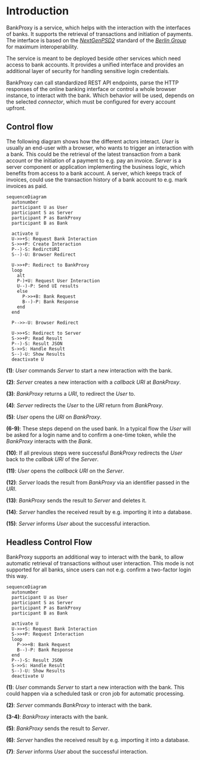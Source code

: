 # Introduction

BankProxy is a service, which helps with the interaction with the interfaces of banks. It supports the retrieval of transactions and initiation of payments. The interface is based on the [_NextGenPSD2_](https://www.berlin-group.org/psd2-access-to-bank-accounts) standard of the [_Berlin Group_](https://www.berlin-group.org/) for maximum interoperability.

The service is meant to be deployed beside other services which need access to bank accounts. It provides a unified interface and provides an additional layer of security for handling sensitive login credentials.

BankProxy can call standardized REST API endpoints, parse the HTTP responses of the online banking interface or control a whole browser instance, to interact with the bank. Which behavior will be used, depends on the selected _connector_, which must be configured for every account upfront.

## Control flow

The following diagram shows how the different actors interact. _User_ is usually an end-user with a browser, who wants to trigger an interaction with a bank. This could be the retrieval of the latest transaction from a bank account or the initiation of a payment to e.g. pay an invoice. _Server_ is a server component or application implementing the business logic, which benefits from access to a bank account. A server, which keeps track of invoices, could use the transaction history of a bank account to e.g. mark invoices as paid.

```mermaid
sequenceDiagram
  autonumber
  participant U as User
  participant S as Server
  participant P as BankProxy
  participant B as Bank

  activate U
  U->>+S: Request Bank Interaction
  S->>+P: Create Interaction
  P--)-S: RedirctURI
  S--)-U: Browser Redirect

  U->>+P: Redirect to BankProxy
  loop
    alt
    P-)+U: Request User Interaction
    U--)-P: Send UI results
    else
      P->>+B: Bank Request
      B--)-P: Bank Response
    end
  end

  P-->>-U: Browser Redirect

  U->>+S: Redirect to Server
  S->>+P: Read Result
  P--)-S: Result JSON
  S->>S: Handle Result
  S--)-U: Show Results
  deactivate U
```

**(1)**: _User_ commands _Server_ to start a new interaction with the bank.

**(2)**: _Server_ creates a new interaction with a _callback URI_ at _BankProxy_.

**(3)**: _BankProxy_ returns a _URI_, to redirect the _User_ to.

**(4)**: _Server_ redirects the _User_ to the _URI_ return from _BankProxy_.

**(5)**: _User_ opens the _URI_ on _BankProxy_.

**(6-9)**: These steps depend on the used bank. In a typical flow the _User_ will be asked for a login name and to confirm a one-time token, while the _BankProxy_ interacts with the _Bank_.

**(10)**: If all previous steps were successful _BankProxy_ redirects the _User_ back to the _callbak URI_ of the _Server_.

**(11)**: _User_ opens the _callback URI_ on the _Server_.

**(12)**: _Server_ loads the result from _BankProxy_ via an identifier passed in the _URI_.

**(13)**: _BankProxy_ sends the result to _Server_ and deletes it.

**(14)**: _Server_ handles the received result by e.g. importing it into a database.

**(15)**: _Server_ informs _User_ about the successful interaction.

## Headless Control Flow

BankProxy supports an additional way to interact with the bank, to allow automatic retrieval of transactions without user interaction. This mode is not supported for all banks, since users can not e.g. confirm a two-factor login this way.

```mermaid
sequenceDiagram
  autonumber
  participant U as User
  participant S as Server
  participant P as BankProxy
  participant B as Bank

  activate U
  U->>+S: Request Bank Interaction
  S->>+P: Request Interaction
  loop
    P->>+B: Bank Request
    B--)-P: Bank Response
  end
  P--)-S: Result JSON
  S->>S: Handle Result
  S--)-U: Show Results
  deactivate U
```

**(1)**: _User_ commands _Server_ to start a new interaction with the bank. This could happen via a scheduled task or cron job for automatic processing.

**(2)**: _Server_ commands _BankProxy_ to interact with the bank.

**(3-4)**: _BankProxy_ interacts with the bank.

**(5)**: _BankProxy_ sends the result to _Server_.

**(6)**: _Server_ handles the received result by e.g. importing it into a database.

**(7)**: _Server_ informs _User_ about the successful interaction.
